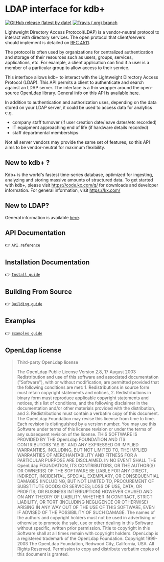 # LDAP interface for kdb+

[![GitHub release (latest by date)](https://img.shields.io/github/v/release/kxsystems/ldap?include_prereleases)](https://github.com/kxsystems/ldap/releases) [![Travis (.org) branch](https://img.shields.io/travis/kxsystems/ldap/master?label=travis%20build)](https://travis-ci.org/kxsystems/ldap/branches)


Lightweight Directory Access Protocol(LDAP) is a vendor-neutral protocol to interact with directory services. The open protocol that client/servers should implement is detailed on [RFC 4511](https://docs.ldap.com/specs/rfc4511.txt).

The protocol is often used by organizations for centralized authentication and storage of their resources such as users, groups, services, applications, etc. For example, a client application can find if a user is a member of a particular group to allow access to their service.

This interface allows kdb+ to interact with the Lightweight Directory Access Protocol (LDAP). This API permits a client to authenticate and search against an LDAP server. The interface is a thin wrapper around the open-source OpenLdap library. General info on this API is available [here](https://www.openldap.org/software/man.cgi?query=ldap&sektion=3&apropos=0&manpath=OpenLdap+2.4-Release).

In addition to authentication and authorization uses, depending on the data stored on your LDAP server, it could be used to access data for analytics e.g.

- company staff turnover (if user creation date/leave dates/etc recorded)
- IT equipment approaching end of life (if hardware details recorded)
- staff departmental memberships

Not all server vendors may provide the same set of features, so this API aims to be vendor-neutral for maximum flexibility.

## New to kdb+ ?

Kdb+ is the world's fastest time-series database, optimized for ingesting, analyzing and storing massive amounts of structured data. To get started with kdb+, please visit https://code.kx.com/q/ for downloads and developer information. For general information, visit https://kx.com/

## New to LDAP?

General information is available [here](https://ldap.com/). 

## API Documentation

:point_right: [`API reference`](docs/reference.md)

## Installation Documentation

:point_right: [`Install guide`](docs/install.md)

## Building From Source

:point_right: [`Building guide`](docs/build.md)

## Examples

:point_right: [`Examples guide`](example/README.md)

## OpenLdap license

> Third-party OpenLdap license
> 
> The OpenLdap Public License  Version 2.8, 17 August 2003 Redistribution and use of this software and associated documentation ("Software"), with or without modification, are permitted provided that the following conditions are met: 1. Redistributions in source form must retain copyright statements   and notices, 2. Redistributions in binary form must reproduce applicable copyright   statements and notices, this list of conditions, and the following   disclaimer in the documentation and/or other materials provided   with the distribution, and 3. Redistributions must contain a verbatim copy of this document. The OpenLdap Foundation may revise this license from time to time. Each revision is distinguished by a version number.  You may use this Software under terms of this license revision or under the terms of any subsequent revision of the license. THIS SOFTWARE IS PROVIDED BY THE OpenLdap FOUNDATION AND ITS CONTRIBUTORS “AS IS” AND ANY EXPRESSED OR IMPLIED WARRANTIES, INCLUDING, BUT NOT LIMITED TO, THE IMPLIED WARRANTIES OF MERCHANTABILITY AND FITNESS FOR A PARTICULAR PURPOSE ARE DISCLAIMED.  IN NO EVENT SHALL THE OpenLdap FOUNDATION, ITS CONTRIBUTORS, OR THE AUTHOR(S) OR OWNER(S) OF THE SOFTWARE BE LIABLE FOR ANY DIRECT, INDIRECT, INCIDENTAL, SPECIAL, EXEMPLARY, OR CONSEQUENTIAL DAMAGES (INCLUDING, BUT NOT LIMITED TO, PROCUREMENT OF SUBSTITUTE GOODS OR SERVICES; LOSS OF USE, DATA, OR PROFITS; OR BUSINESS INTERRUPTION) HOWEVER CAUSED AND ON ANY THEORY OF LIABILITY, WHETHER IN CONTRACT, STRICT LIABILITY, OR TORT (INCLUDING NEGLIGENCE OR OTHERWISE) ARISING IN ANY WAY OUT OF THE USE OF THIS SOFTWARE, EVEN IF ADVISED OF THE POSSIBILITY OF SUCH DAMAGE. The names of the authors and copyright holders must not be used in advertising or otherwise to promote the sale, use or other dealing in this Software without specific, written prior permission.  Title to copyright in this Software shall at all times remain with copyright holders. OpenLdap is a registered trademark of the OpenLdap Foundation. Copyright 1999-2003 The OpenLdap Foundation, Redwood City, California, USA.  All Rights Reserved.  Permission to copy and distribute verbatim copies of this document is granted.

<!-- FIXME

is in the :open_file_folder: [`docs`](docs) folder.

 -->
